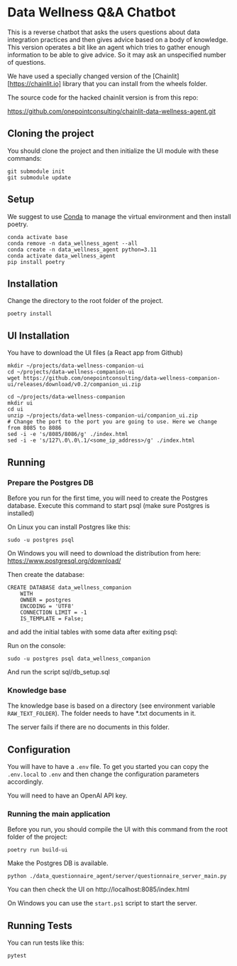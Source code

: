 # Data Wellness Q&A Chatbot

This is a reverse chatbot that asks the users questions about data integration practices and then gives advice based on a body of knowledge.
This version operates a bit like an agent which tries to gather enough information to be able to give advice. So it may ask an unspecified number of questions.

We have used a specially changed version of the [Chainlit][https://chainlit.io] library that you can install from the wheels folder.

The source code for the hacked chainlit version is from this repo:

https://github.com/onepointconsulting/chainlit-data-wellness-agent.git

## Cloning the project 

You should clone the project and then initialize the UI module with these commands:

```
git submodule init
git submodule update
```

## Setup

We suggest to use [Conda](https://docs.conda.io/en/latest/) to manage the virtual environment and then install poetry.

```
conda activate base
conda remove -n data_wellness_agent --all
conda create -n data_wellness_agent python=3.11
conda activate data_wellness_agent
pip install poetry
```

## Installation

Change the directory to the root folder of the project.

``` 
poetry install
```

## UI Installation

You have to download the UI files (a React app from Github)

```
mkdir ~/projects/data-wellness-companion-ui
cd ~/projects/data-wellness-companion-ui
wget https://github.com/onepointconsulting/data-wellness-companion-ui/releases/download/v0.2/companion_ui.zip

cd ~/projects/data-wellness-companion
mkdir ui
cd ui
unzip ~/projects/data-wellness-companion-ui/companion_ui.zip
# Change the port to the port you are going to use. Here we change from 8085 to 8086
sed -i -e 's/8085/8086/g' ./index.html
sed -i -e 's/127\.0\.0\.1/<some_ip_address>/g' ./index.html
```

## Running

### Prepare the Postgres DB

Before you run for the first time, you will need to create the Postgres database. Execute this command to start psql (make sure Postgres is installed)

On Linux you can install Postgres like this:

```
sudo -u postgres psql
```

On Windows you will need to download the distribution from here: https://www.postgresql.org/download/

Then create the database:

```
CREATE DATABASE data_wellness_companion
    WITH
    OWNER = postgres
    ENCODING = 'UTF8'
    CONNECTION LIMIT = -1
    IS_TEMPLATE = False;
```

and add the initial tables with some data after exiting psql:

Run on the console:

```
sudo -u postgres psql data_wellness_companion
```

And run the script sql/db_setup.sql


### Knowledge base 

The knowledge base is based on a directory (see environment variable `RAW_TEXT_FOLDER`). The folder needs to have *.txt documents in it.

The server fails if there are no documents in this folder.

## Configuration

You will have to have a `.env` file. To get you started you can copy the `.env.local` to `.env` and then change the configuration parameters accordingly.

You will need to have an OpenAI API key.

### Running the main application

Before you run, you should compile the UI with this command from the root folder of the project:

```
poetry run build-ui
```

Make the Postgres DB is available.

```
python ./data_questionnaire_agent/server/questionnaire_server_main.py
```

You can then check the UI on http://localhost:8085/index.html

On Windows you can use the `start.ps1` script to start the server.

## Running Tests

You can run tests like this:

```bash
pytest
```